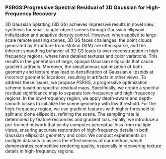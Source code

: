 ### PSRGS:Progressive Spectral Residual of 3D Gaussian for High-Frequency Recovery

3D Gaussian Splatting (3D GS) achieves impressive results in novel view synthesis for small, single-object scenes through Gaussian ellipsoid initialization and adaptive density control. However, when applied to large-scale remote sensing scenes, 3D GS faces challenges: the point clouds generated by Structure-from-Motion (SfM) are often sparse, and the inherent smoothing behavior of 3D GS leads to over-reconstruction in high-frequency regions, where have detailed textures and color variations. This results in the generation of large, opaque Gaussian ellipsoids that cause gradient artifacts. Moreover, the simultaneous optimization of both geometry and texture may lead to densification of Gaussian ellipsoids at incorrect geometric locations, resulting in artifacts in other views. To address these issues, we propose PSRGS, a progressive optimization scheme based on spectral residual maps. Specifically, we create a spectral residual significance map to separate low-frequency and high-frequency regions. In the low-frequency region, we apply depth-aware and depth-smooth losses to initialize the scene geometry with low threshold. For the high-frequency region, we use gradient features with higher threshold to split and clone ellipsoids, refining the scene. The sampling rate is determined by feature responses and gradient loss. Finally, we introduce a pre-trained network that jointly computes perceptual loss from multiple views, ensuring accurate restoration of high-frequency details in both Gaussian ellipsoids geometry and color. We conduct experiments on multiple datasets to assess the effectiveness of our method, which demonstrates competitive rendering quality, especially in recovering texture details in high-frequency regions.